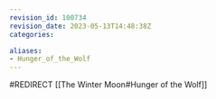```yaml
---
revision_id: 100734
revision_date: 2023-05-13T14:48:38Z
categories:

aliases:
- Hunger_of_the_Wolf
---
```


#REDIRECT [[The Winter Moon#Hunger of the Wolf]]